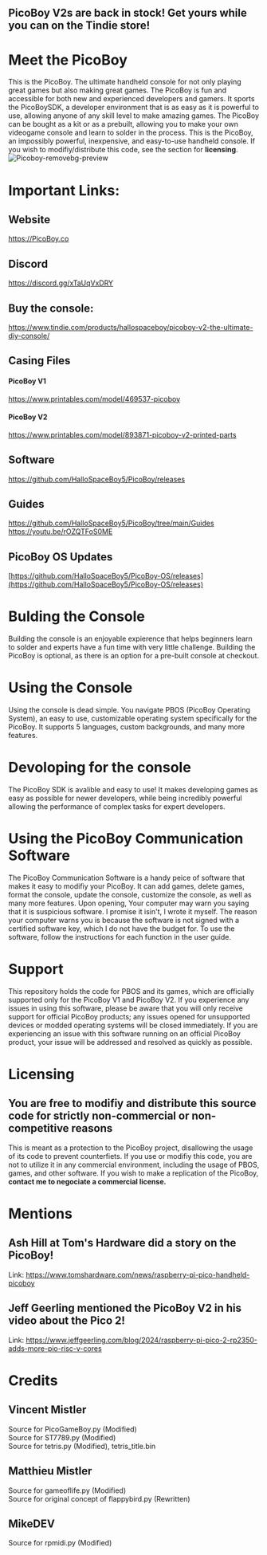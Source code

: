 ## PicoBoy V2s are back in stock! Get yours while you can on the Tindie store!
# Meet the PicoBoy
This is the PicoBoy. The ultimate handheld console for not only playing great games but also making great games. The PicoBoy is fun and accessible for both new and experienced developers and gamers. It sports the PicoBoySDK, a developer environment that is as easy as it is powerful to use, allowing anyone of any skill level to make amazing games. The PicoBoy can be bought as a kit or as a prebuilt, allowing you to make your own videogame console and learn to solder in the process. This is the PicoBoy, an impossibly powerful, inexpensive, and easy-to-use handheld console. If you wish to modifiy/distribute this code, see the section for **licensing**.\
![Picoboy-removebg-preview](https://github.com/HalloSpaceBoy5/PicoBoy/assets/111699451/76deac49-ed36-4a1e-bd76-fd61e6afe750)
# Important Links:
## Website
https://PicoBoy.co
## Discord
https://discord.gg/xTaUqVxDRY
## Buy the console:
https://www.tindie.com/products/hallospaceboy/picoboy-v2-the-ultimate-diy-console/
## Casing Files
#### PicoBoy V1
https://www.printables.com/model/469537-picoboy
#### PicoBoy V2
https://www.printables.com/model/893871-picoboy-v2-printed-parts
## Software
https://github.com/HalloSpaceBoy5/PicoBoy/releases
## Guides
https://github.com/HalloSpaceBoy5/PicoBoy/tree/main/Guides <br>
https://youtu.be/rOZQTFoS0ME
## PicoBoy OS Updates
[https://github.com/HalloSpaceBoy5/PicoBoy-OS/releases](https://github.com/HalloSpaceBoy5/PicoBoy-OS/releases)

# Bulding the Console
Building the console is an enjoyable expierence that helps beginners learn to solder and experts have a fun time with very little challenge. Building the PicoBoy is optional, as there is an option for a pre-built console at checkout.

# Using the Console
Using the console is dead simple. You navigate PBOS (PicoBoy Operating System), an easy to use, customizable operating system specifically for the PicoBoy. It supports 5 languages, custom backgrounds, and many more features.

# Devoloping for the console
The PicoBoy SDK is avalible and easy to use! It makes developing games as easy as possible for newer developers, while being incredibly powerful allowing the performance of complex tasks for expert developers.

# Using the PicoBoy Communication Software
The PicoBoy Communication Software is a handy peice of software that makes it easy to modifiy your PicoBoy. It can add games, delete games, format the console, update the console, customize the console, as well as many more features. Upon opening, Your computer may warn you saying that it is suspicious software. I promise it isin't, I wrote it myself. The reason your computer warns you is because the software is not signed with a certified software key, which I do not have the budget for. To use the software, follow the instructions for each function in the user guide.

# Support
This repository holds the code for PBOS and its games, which are officially supported only for the PicoBoy V1 and PicoBoy V2. If you experience any issues in using this software, please be aware that you will only receive support for official PicoBoy products; any issues opened for unsupported devices or modded operating systems will be closed immediately. If you are experiencing an issue with this software running on an official PicoBoy product, your issue will be addressed and resolved as quickly as possible.

# Licensing
## You are free to modifiy and distribute this source code for strictly non-commercial or non-competitive reasons
This is meant as a protection to the PicoBoy project, disallowing the usage of its code to prevent counterfiets. If you use or modifiy this code, you are not to utilize it in any commercial environment, including the usage of PBOS, games, and other software. If you wish to make a replication of the PicoBoy, **contact me to negociate a commercial license.**

# Mentions
## Ash Hill at Tom's Hardware did a story on the PicoBoy!
Link: https://www.tomshardware.com/news/raspberry-pi-pico-handheld-picoboy
## Jeff Geerling mentioned the PicoBoy V2 in his video about the Pico 2!
Link: https://www.jeffgeerling.com/blog/2024/raspberry-pi-pico-2-rp2350-adds-more-pio-risc-v-cores

# Credits
## Vincent Mistler
Source for PicoGameBoy.py (Modified)\
Source for ST7789.py (Modified)\
Source for tetris.py (Modified), tetris_title.bin
## Matthieu Mistler
Source for gameoflife.py (Modified)\
Source for original concept of flappybird.py (Rewritten)
## MikeDEV
Source for rpmidi.py (Modified)
